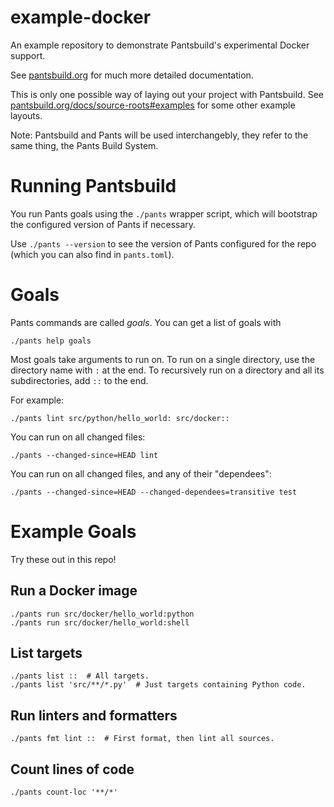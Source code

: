 # example-docker

An example repository to demonstrate Pantsbuild's experimental Docker support.

See [pantsbuild.org](https://www.pantsbuild.org/docs) for much more detailed documentation.

This is only one possible way of laying out your project with Pantsbuild. See
[pantsbuild.org/docs/source-roots#examples](https://www.pantsbuild.org/docs/source-roots#examples)
for some other example layouts.

Note: Pantsbuild and Pants will be used interchangebly, they refer to the same thing, the Pants
Build System.


# Running Pantsbuild

You run Pants goals using the `./pants` wrapper script, which will bootstrap the configured version
of Pants if necessary.

Use `./pants --version` to see the version of Pants configured for the repo (which you can also find
in `pants.toml`).


# Goals

Pants commands are called _goals_. You can get a list of goals with

```
./pants help goals
```

Most goals take arguments to run on. To run on a single directory, use the directory name with `:`
at the end. To recursively run on a directory and all its subdirectories, add `::` to the end.

For example:

```
./pants lint src/python/hello_world: src/docker::
```

You can run on all changed files:

```
./pants --changed-since=HEAD lint
```

You can run on all changed files, and any of their "dependees":

```
./pants --changed-since=HEAD --changed-dependees=transitive test
```


# Example Goals

Try these out in this repo!


## Run a Docker image

```
./pants run src/docker/hello_world:python
./pants run src/docker/hello_world:shell
```


## List targets

```
./pants list ::  # All targets.
./pants list 'src/**/*.py'  # Just targets containing Python code.
```


## Run linters and formatters

```
./pants fmt lint ::  # First format, then lint all sources.
```


## Count lines of code

```
./pants count-loc '**/*'
```
